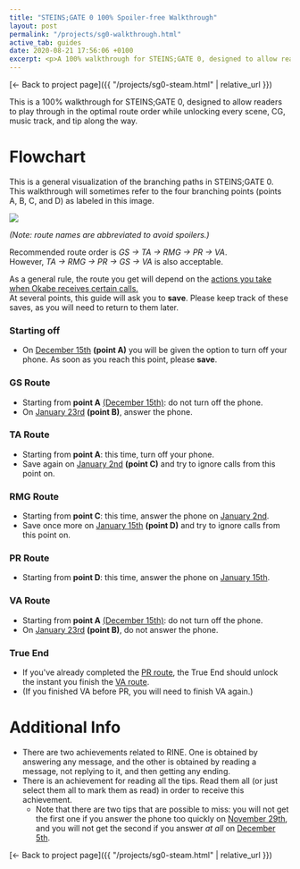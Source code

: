 ```yaml
---
title: "STEINS;GATE 0 100% Spoiler-free Walkthrough"
layout: post
permalink: "/projects/sg0-walkthrough.html"
active_tab: guides
date: 2020-08-21 17:56:06 +0100
excerpt: <p>A 100% walkthrough for STEINS;GATE 0, designed to allow readers to play through in the optimal route order while unlocking every scene, CG, music track, and tip along the way.</p>
---
```


[← Back to project page]({{ "/projects/sg0-steam.html" | relative_url }})

This is a 100% walkthrough for STEINS;GATE 0, designed to allow readers to play through in the optimal route order while unlocking every scene, CG, music track, and tip along the way.


# Flowchart

<p>This is a general visualization of the branching paths in STEINS;GATE 0. This walkthrough will sometimes refer to the four branching points (points A, B, C, and D) as labeled in this image.</p>

![](/uploads/sg0_walkthrough_flow.png)

<p><i>(Note: route names are abbreviated to avoid spoilers.)</i></p>

<p>Recommended route order is <i>GS → TA → RMG → PR → VA</i>.<br> However, <i>TA → RMG → PR → GS → VA</i> is also acceptable.</p>

<p>As a general rule, the route you get will depend on the <u>actions you take when Okabe receives certain calls.</u><br>At several points, this guide will ask you to <strong>save</strong>. Please keep track of these saves, as you will need to return to them later.</p>

### Starting off

* On <u>December 15th</u> <strong>(point A)</strong> you will be given the option to turn off your phone. As soon as you reach this point, please <strong>save</strong>.

### GS Route

* Starting from <strong>point A</strong> <u>(December 15th)</u>: do not turn off the phone.
* On <u>January 23rd</u> <strong>(point B)</strong>, answer the phone.

### TA Route

* Starting from <strong>point A</strong>: this time, turn off your phone.
* Save again on <u>January 2nd</u> <strong>(point C)</strong> and try to ignore calls from this point on.

### RMG Route

* Starting from <strong>point C</strong>: this time, answer the phone on <u>January 2nd</u>.
* Save once more on <u>January 15th</u> <strong>(point D)</strong> and try to ignore calls from this point on.

### PR Route

* Starting from <strong>point D</strong>: this time, answer the phone on <u>January 15th</u>.

### VA Route

* Starting from <strong>point A</strong> <u>(December 15th)</u>: do not turn off the phone.
* On <u>January 23rd</u> <strong>(point B)</strong>, do not answer the phone.

### True End

* If you've already completed the <u>PR route</u>, the True End should unlock the instant you finish the <u>VA route</u>.
* (If you finished VA before PR, you will need to finish VA again.)

# Additional Info

* There are two achievements related to RINE. One is obtained by answering any message, and the other is obtained by reading a message, not replying to it, and then getting any ending.
* There is an achievement for reading all the tips. Read them all (or just select them all to mark them as read) in order to receive this achievement.
  * Note that there are two tips that are possible to miss: you will not get the first one if you answer the phone too quickly on <u>November 29th</u>, and you will not get the second if you answer <i>at all</i> on <u>December 5th</u>.

[← Back to project page]({{ "/projects/sg0-steam.html" | relative_url }})
